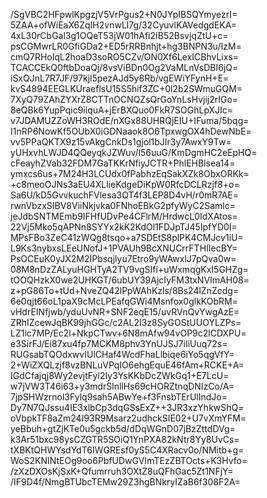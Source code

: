 /SgVBC2HFpwlKpgzjV5VrPgus2+N0JYpIBSQYmyezrI=
5ZAA+ofWiEaX6ZqIH2vnwLl7g/32CyuvlKAVedgdEKA=
4xL30rCbGal3g1OQeT53jW01hAfi2IB52BsvjqZtU+c=
psCGMwrLR0GfiGDa2+ED5rRRBnhjt+hg3BNPN3u/IzM=
cmQ7RHoIqL2hoaD3soRO5CZv/ON0Xf6LexICBhvLixs=
TCACCEkQ0ftbDoaQj/8vsViBDn0Og2VaMLnVsDBI6jQ=
iSxQJnL7R7JF/97kjl5pezAJd5y8Rb/vgEWiYFynH+E=
kvS4894EEGLKUraeflsU15S5hif3ZC+0l2b2SWmuGQM=
7XyQ79ZAhZYXrZ8CTTnOCNQZsQrGoYnLsHvjij2rIGo=
8eQBk6YupPqic9iiquA+jErBXQuo0FkR7SOGhLpXJIc=
v7JDAMUZZoWH3ROdE/nXGx88UHRQjEIU+IFuma/5bqg=
I1nRP6NowKf5OUbX0iGDNaaok8O6TpxwgOX4hDewNbE=
vv5PPaQKTX9z15vAkgCnkDs1gjol1bJIr3y7AwxY9Tw=
yUHxvhLWJD4QQeyqkJZWuv/l56uuG/KmDgmHC2eEpHQ=
cFeayhZVab32FDM7GaTKKrNfiyJCTR+PhlEHBlsea14=
ymxcs6us+7M24H3LCUdx0fPabhzEqSakXZk8ObxORKk=
+c8meoOJNs3aEU4XLlieKdgeDiKpW0RfcDCLRzjf8+o=
Sa6U/kD5GvvkuchFVlesa3QT4f3LEP8D4vH/r0mR7AE=
rwnVbzxSIBV8ViiNkjvka0FNhoEBkG2pfyWyC2Samlc=
jeJdbSNTMEmb9IFHfUDvPe4CFlrM/HrdwcL0IdXAtos=
22Vj5Mko5qAPNn8SYYx2kK2KdOl1FDJpTJ45IpfYD0I=
MPsFBo3ZeC41zWQg8tsqo+a7SDEtS8plPK4CMJcv1iU=
L9Ks3nybxsLEeUNofJ+1PVAUh9BcXNUCrrFTHIIecBY=
PsOCEuK0yJX2M2IPbsqjlyu7Etro9yWAwxlJ7pQva0w=
08M8nDzZALyuHGHTyA2TV9vgSIfi+uWxmqgKxI5GHZg=
tOOQHzkX0we2UHKGT/6ubUY39AjcIyFM3txNVImAH08=
z+pG86To+tUd+NveZQ42lPpWAhKzls/8Bs24lZnZcdg=
6e0qjt66oL1paX9cMcLPEafqGWi4Msnfox0glkKObRM=
vHdrEINfjwb/yduUvNR+SNF2eqE15/uvRVnQvYwgAzE=
ZRhIZcewJqBK99jhGGc/c2AL2I3z8SyGOStUUOYLZPs=
LZ1ic7MP/Ec2l+NkpCTwv+6N8mAfw94vOP9c2lCDXPU=
e3SirFJ/Ei87xu4fp7MCKM8phv3YnUJSJ7iIiUuq72s=
RUGsabTQOdxwvIUlCHaf4WcdFhaLlbiqe6iYo5qgVfY=
2+WiZXQLzjf8vzBNLuVPqIO6ehgEquE46fAm+RCKE+A=
IGdCfajqj8Wy2evjtFyl2Iy3YsKKbDcZWkGq1+E7LcU=
w7jVW3T46i63+y3mdrSlnllHs69cHORZtnqDNIzCo/A=
7jpSHWzrnol3Fylq9sah5ABwYe+f3FnsbTErUlIndJo=
Dy7N7QJssu4IE3xlbCp3dqGSsExZ++3JR3xzYhkwShQ=
oVbpkTF8aZm24I93R9Msarz2udhckSIE02+U7vXmYFM=
yeBbuh+gtZjKTe0u5gckb5d/dDqWGnD07jBzZttdDVg=
k3Ar51bxc98ysCZGTR5SOiQ1YnPXA82kNtr8Yy8UvCs=
tXBKtQHWYsdYdT6IWGREsf0yS5C4XRacv0o/NMitb+g=
WoS2KNINtEOg9oo6PbfUDwGVImTEzZBTOcts+K3Hvfo=
/zXzDXOsKjSxK+Qfumrruh3OXtZ8uQFhGac5Zt1NFjY=
/IF9D4f/NmgBTUbcTEMw29Z3hgBNkryIZaB6f308F2A=
